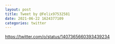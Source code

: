 ```yaml
--- 
layout: post 
title: Tweet by @Felix97532581 
date: 2021-06-22 1624377109 
categories: twitter 
--- 
```

https://twitter.com/o/status/1407365660393439234